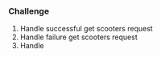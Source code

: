 ### Challenge
1. Handle successful get scooters request
2. Handle failure get scooters request 
3. Handle 

